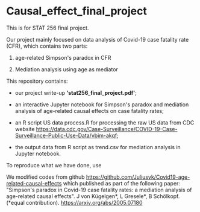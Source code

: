 # Causal_effect_final_project

This is for STAT 256 final project.

Our project mainly focused on data analysis of Covid-19 case fatality rate (CFR), which contains two parts:

1. age-related Simpson's paradox in CFR 

2. Mediation analysis using age as mediator

This repository contains:

* our project write-up **'stat256_final_project.pdf'**;

* an interactive Jupyter notebook for Simpson's paradox and mediation analysis of age-related causal effects on case fatality rates;

* an R script US data process.R for processing the raw US data from CDC website https://data.cdc.gov/Case-Surveillance/COVID-19-Case-Surveillance-Public-Use-Data/vbim-akqf;

* the output data from R script as trend.csv for mediation analysis in Jupyter notebook.

To reproduce what we have done, use 

We modified codes from github https://github.com/Juliusvk/Covid19-age-related-causal-effects which published as part of the following paper:
"Simpson's paradox in Covid-19 case fatality rates: a mediation analysis of age-related causal effects". J von Kügelgen*, L Gresele*, B Schölkopf. (*equal contribution). https://arxiv.org/abs/2005.07180
